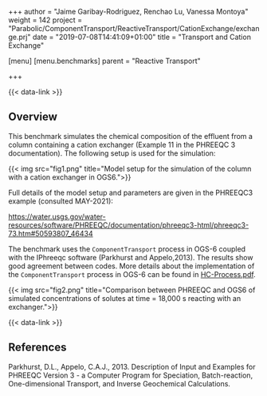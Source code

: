+++
author = "Jaime Garibay-Rodriguez, Renchao Lu, Vanessa Montoya"
weight = 142
project = "Parabolic/ComponentTransport/ReactiveTransport/CationExchange/exchange.prj"
date = "2019-07-08T14:41:09+01:00"
title = "Transport and Cation Exchange"

[menu]
  [menu.benchmarks]
    parent = "Reactive Transport"

+++

{{< data-link >}}

## Overview

This benchmark simulates the chemical composition of the effluent from a column containing a cation exchanger (Example 11 in the PHREEQC 3 documentation).
The following setup is used for the simulation:

{{< img src="fig1.png" title="Model setup for the simulation of the column with a cation exchanger in OGS6.">}}

Full details of the model setup and parameters are given in the PHREEQC3 example (consulted MAY-2021):

<https://water.usgs.gov/water-resources/software/PHREEQC/documentation/phreeqc3-html/phreeqc3-73.htm#50593807_46434>

The benchmark uses the `ComponentTransport` process in OGS-6 coupled with the IPhreeqc software (Parkhurst and Appelo,2013). The results show good agreement between codes. More details about the implementation of the `ComponentTransport` process in OGS-6 can be found in  [HC-Process.pdf](/docs/benchmarks/hydro-component/HC-Process.pdf).

{{< img src="fig2.png" title="Comparison between PHREEQC and OGS6 of simulated concentrations of solutes at time = 18,000 s reacting with an exchanger.">}}

{{< data-link >}}

## References

Parkhurst, D.L., Appelo, C.A.J., 2013. Description of Input and Examples for PHREEQC Version 3 - a Computer Program for Speciation, Batch-reaction, One-dimensional Transport, and Inverse Geochemical Calculations.
